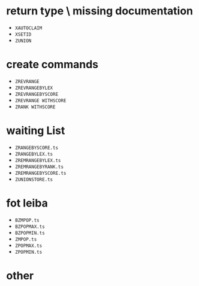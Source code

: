 # return type \ missing documentation
- `XAUTOCLAIM`
- `XSETID`
- `ZUNION`


# create commands
- `ZREVRANGE`
- `ZREVRANGEBYLEX`
- `ZREVRANGEBYSCORE`
- `ZREVRANGE WITHSCORE`
- `ZRANK WITHSCORE`


# waiting List
- `ZRANGEBYSCORE.ts`
- `ZRANGEBYLEX.ts`
- `ZREMRANGEBYLEX.ts`
- `ZREMRANGEBYRANK.ts`
- `ZREMRANGEBYSCORE.ts`
- `ZUNIONSTORE.ts`

# fot leiba
- `BZMPOP.ts`
- `BZPOPMAX.ts`
- `BZPOPMIN.ts`
- `ZMPOP.ts`
- `ZPOPMAX.ts`
- `ZPOPMIN.ts`


# other

